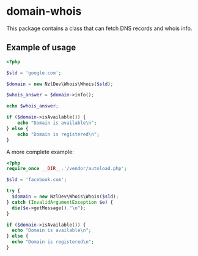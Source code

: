 # domain-whois

This package contains a class that can fetch DNS records and whois info.

## Example of usage

```php
<?php

$sld = 'google.com';

$domain = new NzlDev\Whois\Whois($sld);

$whois_answer = $domain->info();

echo $whois_answer;

if ($domain->isAvailable()) {
    echo "Domain is available\n";
} else {
    echo "Domain is registered\n";
}
```

A more complete example:

```php
<?php
require_once __DIR__.'/vendor/autoload.php';

$sld = 'facebook.com';

try {
  $domain = new NzlDev\Whois\Whois($sld);
} catch (InvalidArgumentException $e) {
  die($e->getMessage()."\n");
}

if ($domain->isAvailable()) {
  echo "Domain is available\n";
} else {
  echo "Domain is registered\n";
}
```
